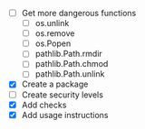 - [ ] Get more dangerous functions
  - [ ] os.unlink
  - [ ] os.remove
  - [ ] os.Popen
  - [ ] pathlib.Path.rmdir
  - [ ] pathlib.Path.chmod
  - [ ] pathlib.Path.unlink
- [x] Create a package
- [ ] Create security levels
- [x] Add checks
- [x] Add usage instructions
